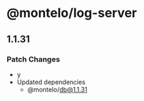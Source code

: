 # @montelo/log-server

## 1.1.31

### Patch Changes

- y
- Updated dependencies
  - @montelo/db@1.1.31
